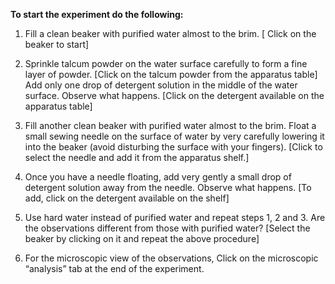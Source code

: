 **To start the experiment do the following:**

1. Fill a clean beaker with purified water almost to the brim. [ Click on the beaker to start]

2. Sprinkle talcum powder on the water surface carefully to form a fine layer of powder. [Click on the talcum powder from the apparatus table]
    Add only one drop of detergent solution in the middle of the water surface. Observe what happens. [Click on the detergent available on the apparatus table]

3. Fill another clean beaker with purified water almost to the brim. Float a small sewing needle on the surface of water by very carefully lowering it into the beaker (avoid disturbing the surface with your fingers). [Click to select the needle and add it from the apparatus shelf.]

4. Once you have a needle floating, add very gently a small drop of detergent solution away from the needle. Observe what happens. [To add, click on the detergent available on the shelf]

5. Use hard water instead of purified water and repeat steps 1, 2 and 3. Are the observations different from those with purified water? [Select the beaker by clicking on it and repeat the above procedure]
   
6. For the microscopic view of the observations, Click on the microscopic “analysis” tab at the end of the experiment.


